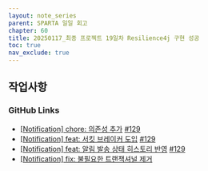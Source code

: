 ```yaml
---
layout: note_series
parent: SPARTA 일일 회고
chapter: 60
title: 20250117_최종 프로젝트 19일차 Resilience4j 구현 성공
toc: true
nav_exclude: true
---
```


## 작업사항
### GitHub Links
- [[Notification] chore: 의존성 추가](https://github.com/BobJool/Waiting-Reservation-Service/pull/184/commits/5162581390fff7eab9a34159acd3cd046d74e8bc) [#129](https://github.com/BobJool/Waiting-Reservation-Service/issues/129)
- [[Notification] feat: 서킷 브레이커 도입](https://github.com/BobJool/Waiting-Reservation-Service/pull/184/commits/152214ec5ffbbbd199b99f6b241ba4b0cee67483) [#129](https://github.com/BobJool/Waiting-Reservation-Service/issues/129)
- [[Notification] feat: 알림 발송 상태 히스토리 반영](https://github.com/BobJool/Waiting-Reservation-Service/pull/184/commits/81087ec09b3099cab13b5bc4b355c80801cf9c0f) [#129](https://github.com/BobJool/Waiting-Reservation-Service/issues/129)
- [[Notification] fix: 불필요한 트랜잭셔널 제거](https://github.com/BobJool/Waiting-Reservation-Service/pull/184/commits/c584b044467d5fe9ec680cbf2c365c09bbc044a5)